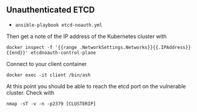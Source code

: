 ## Unauthenticated ETCD


- `ansible-playbook etcd-noauth.yml`

Then get a note of the IP address of the Kubernetes cluster with 

```
docker inspect -f '{{range .NetworkSettings.Networks}}{{.IPAddress}}{{end}}' etcdnoauth-control-plane
```

Connect to your client container

```
docker exec -it client /bin/ash
```

At this point you should be able to reach the etcd port on the vulnerable cluster.  Check with

```
nmap -sT -v -n -p2379 [CLUSTERIP]
```